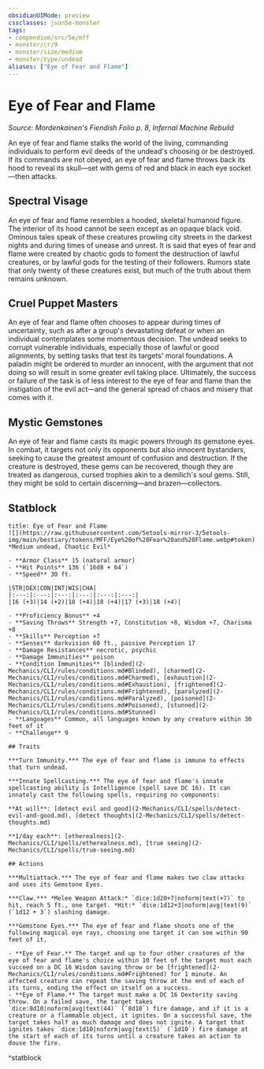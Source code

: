```yaml
---
obsidianUIMode: preview
cssclasses: json5e-monster
tags:
- compendium/src/5e/mff
- monster/cr/9
- monster/size/medium
- monster/type/undead
aliases: ["Eye of Fear and Flame"]
---
```

# Eye of Fear and Flame
*Source: Mordenkainen's Fiendish Folio p. 8, Infernal Machine Rebuild*  

An eye of fear and flame stalks the world of the living, commanding individuals to perform evil deeds of the undead's choosing or be destroyed. If its commands are not obeyed, an eye of fear and flame throws back its hood to reveal its skull—set with gems of red and black in each eye socket—then attacks.

## Spectral Visage

An eye of fear and flame resembles a hooded, skeletal humanoid figure. The interior of its hood cannot be seen except as an opaque black void. Ominous tales speak of these creatures prowling city streets in the darkest nights and during times of unease and unrest. It is said that eyes of fear and flame were created by chaotic gods to foment the destruction of lawful creatures, or by lawful gods for the testing of their followers. Rumors state that only twenty of these creatures exist, but much of the truth about them remains unknown.

## Cruel Puppet Masters

An eye of fear and flame often chooses to appear during times of uncertainty, such as after a group's devastating defeat or when an individual contemplates some momentous decision. The undead seeks to corrupt vulnerable individuals, especially those of lawful or good alignments, by setting tasks that test its targets' moral foundations. A paladin might be ordered to murder an innocent, with the argument that not doing so will result in some greater evil taking place. Ultimately, the success or failure of the task is of less interest to the eye of fear and flame than the instigation of the evil act—and the general spread of chaos and misery that comes with it.

## Mystic Gemstones

An eye of fear and flame casts its magic powers through its gemstone eyes. In combat, it targets not only its opponents but also innocent bystanders, seeking to cause the greatest amount of confusion and destruction. If the creature is destroyed, these gems can be recovered, though they are treated as dangerous, cursed trophies akin to a demilich's soul gems. Still, they might be sold to certain discerning—and brazen—collectors.

## Statblock

```ad-statblock
title: Eye of Fear and Flame
![](https://raw.githubusercontent.com/5etools-mirror-3/5etools-img/main/bestiary/tokens/MFF/Eye%20of%20Fear%20and%20Flame.webp#token)
*Medium undead, Chaotic Evil*

- **Armor Class** 15 (natural armor)
- **Hit Points** 136 (`16d8 + 64`)
- **Speed** 30 ft.

|STR|DEX|CON|INT|WIS|CHA|
|:---:|:---:|:---:|:---:|:---:|:---:|
|16 (+3)|14 (+2)|18 (+4)|18 (+4)|17 (+3)|18 (+4)|

- **Proficiency Bonus** +4
- **Saving Throws** Strength +7, Constitution +8, Wisdom +7, Charisma +8
- **Skills** Perception +7
- **Senses** darkvision 60 ft., passive Perception 17
- **Damage Resistances** necrotic, psychic
- **Damage Immunities** poison
- **Condition Immunities** [blinded](2-Mechanics/CLI/rules/conditions.md#Blinded), [charmed](2-Mechanics/CLI/rules/conditions.md#Charmed), [exhaustion](2-Mechanics/CLI/rules/conditions.md#Exhaustion), [frightened](2-Mechanics/CLI/rules/conditions.md#Frightened), [paralyzed](2-Mechanics/CLI/rules/conditions.md#Paralyzed), [poisoned](2-Mechanics/CLI/rules/conditions.md#Poisoned), [stunned](2-Mechanics/CLI/rules/conditions.md#Stunned)
- **Languages** Common, all languages known by any creature within 30 feet of it
- **Challenge** 9

## Traits

***Turn Immunity.*** The eye of fear and flame is immune to effects that turn undead.

***Innate Spellcasting.*** The eye of fear and flame's innate spellcasting ability is Intelligence (spell save DC 16). It can innately cast the following spells, requiring no components:

**At will**: [detect evil and good](2-Mechanics/CLI/spells/detect-evil-and-good.md), [detect thoughts](2-Mechanics/CLI/spells/detect-thoughts.md)

**1/day each**: [etherealness](2-Mechanics/CLI/spells/etherealness.md), [true seeing](2-Mechanics/CLI/spells/true-seeing.md)

## Actions

***Multiattack.*** The eye of fear and flame makes two claw attacks and uses its Gemstone Eyes.

***Claw.*** *Melee Weapon Attack:* `dice:1d20+7|noform|text(+7)` to hit, reach 5 ft., one target. *Hit:* `dice:1d12+3|noform|avg|text(9)` (`1d12 + 3`) slashing damage.

***Gemstone Eyes.*** The eye of fear and flame shoots one of the following magical eye rays, choosing one target it can see within 90 feet of it.

- **Eye of Fear.** The target and up to four other creatures of the eye of fear and flame's choice within 10 feet of the target must each succeed on a DC 16 Wisdom saving throw or be [frightened](2-Mechanics/CLI/rules/conditions.md#Frightened) for 1 minute. An affected creature can repeat the saving throw at the end of each of its turns, ending the effect on itself on a success.  
- **Eye of Flame.** The target must make a DC 16 Dexterity saving throw. On a failed save, the target takes `dice:8d10|noform|avg|text(44)` (`8d10`) fire damage, and if it is a creature or a flammable object, it ignites. On a successful save, the target takes half as much damage and does not ignite. A target that ignites takes `dice:1d10|noform|avg|text(5)` (`1d10`) fire damage at the start of each of its turns until a creature takes an action to douse the fire.  
```
^statblock